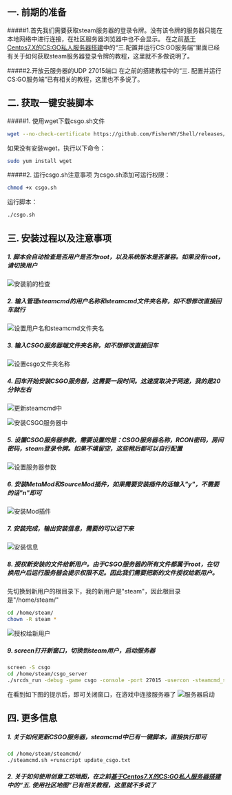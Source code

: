 ## 一. 前期的准备 ##
#####1.首先我们需要获取steam服务器的登录令牌。没有该令牌的服务器只能在本地网络中进行连接，在社区服务器浏览器中也不会显示。
在之前[基于Centos7.X的CS:GO私人服务器搭建](https://www.jianshu.com/p/b2cde3ba7908)中的“三.配置并运行CS:GO服务端”里面已经有关于如何获取steam服务器登录令牌的教程，这里就不多做说明了。

#####2.开放云服务器的UDP 27015端口
在之前的搭建教程中的“三. 配置并运行CS:GO服务端”已有相关的教程，这里也不多说了。

## 二. 获取一键安装脚本 ##
#####1. 使用wget下载csgo.sh文件
```sh
wget --no-check-certificate https://github.com/FisherWY/Shell/releases/download/0.2/csgo.sh
```
如果没有安装wget，执行以下命令：
```sh
sudo yum install wget
```
#####2. 运行csgo.sh注意事项
为csgo.sh添加可运行权限：
```sh
chmod +x csgo.sh
```
运行脚本：
```sh
./csgo.sh
```

## 三. 安装过程以及注意事项 ##
##### 1. 脚本会自动检查是否用户是否为root，以及系统版本是否兼容。如果没有root，请切换用户
![安装前的检查](https://github.com/FisherWY/Shell/images/pic1.png)

##### 2. 输入管理steamcmd的用户名称和steamcmd文件夹名称，如不想修改直接回车就行
![设置用户名和steamcmd文件夹名](https://github.com/FisherWY/Shell/images/pic2.png)

##### 3. 输入CSGO服务器端文件夹名称，如不想修改直接回车
![设置csgo文件夹名称](https://github.com/FisherWY/Shell/images/pic3.png)

##### 4. 回车开始安装CSGO服务器，这需要一段时间。这速度取决于网速，我的是20分钟左右
![更新steamcmd中](https://github.com/FisherWY/Shell/images/pic4.png)

![安装CSGO服务器中](https://github.com/FisherWY/Shell/images/pic5.png)

##### 5. 设置CSGO服务器参数，需要设置的是：CSGO服务器名称，RCON密码，房间密码，steam登录令牌。如果不填留空，这些稍后都可以自行配置
![设置服务器参数](https://github.com/FisherWY/Shell/images/pic6.png)

##### 6. 安装MetaMod和SourceMod插件，如果需要安装插件的话输入"y"，不需要的话"n"即可
![安装Mod插件](https://github.com/FisherWY/Shell/images/pic7.png)

##### 7. 安装完成，输出安装信息，需要的可以记下来
![安装信息](https://github.com/FisherWY/Shell/images/pic8.png)

##### 8. 授权新安装的文件给新用户。由于CSGO服务器的所有文件都属于root，在切换用户后运行服务器会提示权限不足。因此我们需要把新的文件授权给新用户。
先切换到新用户的根目录下，我的新用户是"steam"，因此根目录是"/home/steam/"
```sh
cd /home/steam/
chown -R steam *
```
![授权给新用户](https://github.com/FisherWY/Shell/images/pic9.png)

##### 9. screen打开新窗口，切换到steam用户，启动服务器
```sh
screen -S csgo
cd /home/steam/csgo_server
./srcds_run -debug -game csgo -console -port 27015 -usercon -steamcmd_script /home/steam/steamcmd/update.txt -steam_dir /home/steam/ +map de_mirage
```
在看到如下图的提示后，即可关闭窗口，在游戏中连接服务器了
![服务器启动](https://github.com/FisherWY/Shell/images/pic10.png)

## 四. 更多信息
##### 1. 关于如何更新CSGO服务器，steamcmd中已有一键脚本，直接执行即可
```sh
cd /home/steam/steamcmd/
./steamcmd.sh +runscript update_csgo.txt
```

##### 2. 关于如何使用创意工坊地图，在之前[基于Centos7.X的CS:GO私人服务器搭建](https://www.jianshu.com/p/b2cde3ba7908)中的“五. 使用社区地图”已有相关教程，这里就不多说了